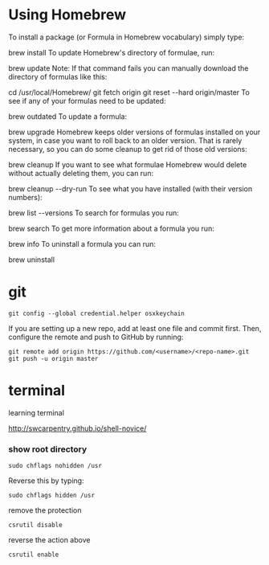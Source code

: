# Using Homebrew

To install a package (or Formula in Homebrew vocabulary) simply type:

brew install <formula>
To update Homebrew's directory of formulae, run:

brew update
Note: If that command fails you can manually download the directory of formulas like this:

cd /usr/local/Homebrew/
git fetch origin
git reset --hard origin/master
To see if any of your formulas need to be updated:

brew outdated
To update a formula:

brew upgrade <formula>
Homebrew keeps older versions of formulas installed on your system, in case you want to roll back to an older version. That is rarely necessary, so you can do some cleanup to get rid of those old versions:

brew cleanup
If you want to see what formulae Homebrew would delete without actually deleting them, you can run:

brew cleanup --dry-run
To see what you have installed (with their version numbers):

brew list --versions
To search for formulas you run:

brew search <formula>
To get more information about a formula you run:

brew info <formula>
To uninstall a formula you can run:

brew uninstall <formula>
  
# git
```
git config --global credential.helper osxkeychain
```
  
If you are setting up a new repo, add at least one file and commit first. Then, configure the remote and push to GitHub by running:

```
git remote add origin https://github.com/<username>/<repo-name>.git
git push -u origin master
```

# terminal
learning terminal

http://swcarpentry.github.io/shell-novice/

### show root directory

```
sudo chflags nohidden /usr
```

Reverse this by typing:
```
sudo chflags hidden /usr
```
remove the protection
```
csrutil disable
```
reverse the action above
```
csrutil enable
```
